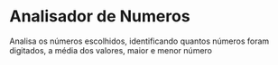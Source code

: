 # Analisador de Numeros
 Analisa os números escolhidos, identificando quantos números foram digitados, a média dos valores, maior e menor número

